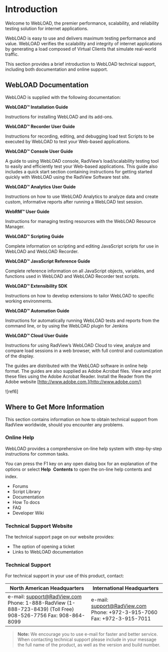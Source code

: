 ﻿# Introduction

Welcome to WebLOAD, the premier performance, scalability, and reliability testing solution for internet applications.

WebLOAD is easy to use and delivers maximum testing performance and value. WebLOAD verifies the scalability and integrity of internet applications by generating a load composed of Virtual Clients that simulate real-world traffic.

This section provides a brief introduction to WebLOAD technical support, including both documentation and online support.

## WebLOAD Documentation

WebLOAD is supplied with the following documentation:

**WebLOAD™ Installation Guide**

Instructions for installing WebLOAD and its add-ons.

**WebLOAD™ Recorder User Guide**

Instructions for recording, editing, and debugging load test Scripts to be executed by WebLOAD to test your Web-based applications.

**WebLOAD™ Console User Guide**

A guide to using WebLOAD console, RadView’s load/scalability testing tool to easily and efficiently test your Web-based applications. This guide also includes a quick start section containing instructions for getting started quickly with WebLOAD using the RadView Software test site.


**WebLOAD™ Analytics User Guide**

Instructions on how to use WebLOAD Analytics to analyze data and create custom, informative reports after running a WebLOAD test session.

**WebRM™ User Guide**

Instructions for managing testing resources with the WebLOAD Resource Manager.

**WebLOAD™ Scripting Guide**

Complete information on scripting and editing JavaScript scripts for use in WebLOAD and WebLOAD Recorder.

**WebLOAD™ JavaScript Reference Guide**

Complete reference information on all JavaScript objects, variables, and functions used in WebLOAD and WebLOAD Recorder test scripts.

**WebLOAD™ Extensibility SDK**

Instructions on how to develop extensions to tailor WebLOAD to specific working environments.

**WebLOAD™ Automation Guide**

Instructions for automatically running WebLOAD tests and reports from the command line, or by using the WebLOAD plugin for Jenkins

**WebLOAD™ Cloud User Guide**

Instructions for using RadView’s WebLOAD Cloud to view, analyze and compare load sessions in a web browser, with full control and customization of the display.

The guides are distributed with the WebLOAD software in online help format. The guides are also supplied as Adobe Acrobat files. View and print these files using the Adobe Acrobat Reader. Install the Reader from the Adobe website [http://www.adobe.com.](http://www.adobe.com/)


![ref6]



## Where to Get More Information

This section contains information on how to obtain technical support from RadView worldwide, should you encounter any problems.

### Online Help
WebLOAD provides a comprehensive on-line help system with step-by-step instructions for common tasks.

You can press the F1 key on any open dialog box for an explanation of the options or select **Help**  **Contents** to open the on-line help contents and index.

- Forums
- Script Library
- Documentation
- How To docs
- FAQ
- Developer Wiki



### Technical Support Website
The technical support page on our website provides:

- The option of opening a ticket
- Links to WebLOAD documentation

### Technical Support
For technical support in your use of this product, contact:

| **North  American Headquarters**                             | **International  Headquarters**                              |
| ------------------------------------------------------------ | ------------------------------------------------------------ |
| e-mail: [support@RadView.com](mailto:support@RadView.com) Phone: 1-888-RadView  (1-888-723-8439)  (Toll Free)  908-526-7756  Fax:    908-864-8099 | e-mail: [support@RadView.com](mailto:support@RadView.com) Phone: +972-3-915-7060  Fax:    +972-3-915-7011 |

> **Note:** We encourage you to use e-mail for faster and better service. When contacting technical support please include in your message the full name of the product, as well as the version and build number.


